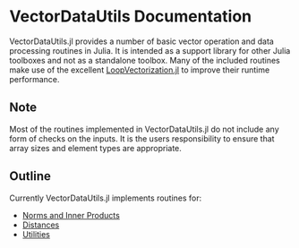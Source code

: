 # VectorDataUtils Documentation

VectorDataUtils.jl provides a number of basic vector operation and data processing routines in Julia. It is intended as a support library for other Julia toolboxes and not as a standalone toolbox. Many of the included routines make use of the excellent [LoopVectorization.jl](https://github.com/JuliaSIMD/LoopVectorization.jl) to improve their runtime performance.

## Note
Most of the routines implemented in VectorDataUtils.jl do not include any form of checks on the inputs. It is the users responsibility to ensure that array sizes and element types are appropriate.

## Outline
Currently VectorDataUtils.jl implements routines for:
- [Norms and Inner Products](norms.md)
- [Distances](distances.md)
- [Utilities](utilities.md)